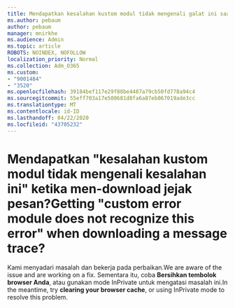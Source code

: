 ```yaml
---
title: Mendapatkan kesalahan kustom modul tidak mengenali galat ini saat men-download jejak pesan?
ms.author: pebaum
author: pebaum
manager: mnirkhe
ms.audience: Admin
ms.topic: article
ROBOTS: NOINDEX, NOFOLLOW
localization_priority: Normal
ms.collection: Adm_O365
ms.custom:
- "9001484"
- "3520"
ms.openlocfilehash: 39184bef117e29f88be4487a79cb50fd778a94c4
ms.sourcegitcommit: 55eff703a17e500681d8fa6a87eb067019ade3cc
ms.translationtype: MT
ms.contentlocale: id-ID
ms.lasthandoff: 04/22/2020
ms.locfileid: "43705232"
---
```

# <a name="getting-custom-error-module-does-not-recognize-this-error-when-downloading-a-message-trace"></a><span data-ttu-id="2f0cb-102">Mendapatkan "kesalahan kustom modul tidak mengenali kesalahan ini" ketika men-download jejak pesan?</span><span class="sxs-lookup"><span data-stu-id="2f0cb-102">Getting "custom error module does not recognize this error" when downloading a message trace?</span></span>

<span data-ttu-id="2f0cb-103">Kami menyadari masalah dan bekerja pada perbaikan.</span><span class="sxs-lookup"><span data-stu-id="2f0cb-103">We are aware of the issue and are working on a fix.</span></span>  <span data-ttu-id="2f0cb-104">Sementara itu, coba **Bersihkan tembolok browser Anda**, atau gunakan mode InPrivate untuk mengatasi masalah ini.</span><span class="sxs-lookup"><span data-stu-id="2f0cb-104">In the meantime, try **clearing your browser cache**, or using InPrivate mode to resolve this problem.</span></span>
